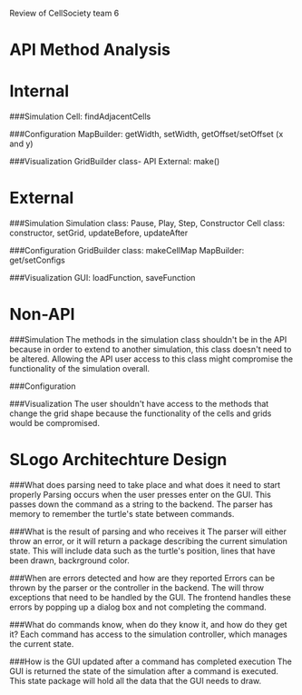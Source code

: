 Review of CellSociety team 6

API Method Analysis
===================

Internal
========

###Simulation
Cell: findAdjacentCells

###Configuration
MapBuilder: getWidth, setWidth, getOffset/setOffset (x and y)


###Visualization
GridBuilder class- API External: make()

External
=========

###Simulation
Simulation class: Pause, Play, Step, Constructor
Cell class: constructor, setGrid, updateBefore, updateAfter


###Configuration
GridBuilder class: makeCellMap
MapBuilder: get/setConfigs

###Visualization
GUI: loadFunction, saveFunction

Non-API
========

###Simulation
The methods in the simulation class shouldn't be in the API because in order to extend to another simulation, this class doesn't need 
to be altered. Allowing the API user access to this class might compromise the functionality of the simulation overall.

###Configuration


###Visualization
The user shouldn't have access to the methods that change the grid shape because the functionality of the cells and grids would be
compromised.


SLogo Architechture Design
=========================

###What does parsing need to take place and what does it need to start properly
Parsing occurs when the user presses enter on the GUI. This passes down the command as a string to the backend. The parser has memory to remember the turtle's state between commands.

###What is the result of parsing and who receives it
The parser will either throw an error, or it will return a package describing the current simulation state. This will include data such as the turtle's position, lines that have been drawn, backrground color.

###When are errors detected and how are they reported
Errors can be thrown by the parser or the controller in the backend. The will throw exceptions that need to be handled by the GUI. The frontend handles these errors by popping up a dialog box and not completing the command.

###What do commands know, when do they know it, and how do they get it?
Each command has access to the simulation controller, which manages the current state.

###How is the GUI updated after a command has completed execution
The GUI is returned the state of the simulation after a command is executed. This state package will hold all the data that the GUI needs to draw.